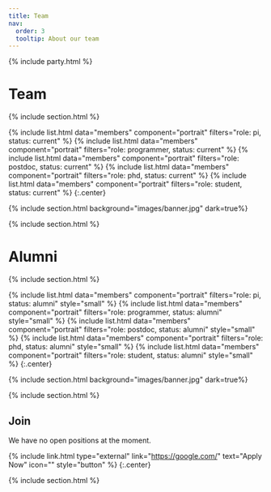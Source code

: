 ```yaml
---
title: Team
nav:
  order: 3
  tooltip: About our team
---
```

{% include party.html %}
# <i class="fas fa-users"></i>Team

{% include section.html %}

{%
  include list.html
  data="members"
  component="portrait"
  filters="role: pi, status: current"
%}
{%
  include list.html
  data="members"
  component="portrait"
  filters="role: programmer, status: current"
%}
{%
  include list.html
  data="members"
  component="portrait"
  filters="role: postdoc, status: current"
%}
{%
  include list.html
  data="members"
  component="portrait"
  filters="role: phd, status: current"
%}
{%
  include list.html
  data="members"
  component="portrait"
  filters="role: student, status: current"
%}
{:.center}

{% include section.html background="images/banner.jpg" dark=true%}


{% include section.html %}


# <i class="fas fa-users"></i>Alumni

{% include section.html %}

{%
  include list.html
  data="members"
  component="portrait"
  filters="role: pi, status: alumni"
  style="small"
%}
{%
  include list.html
  data="members"
  component="portrait"
  filters="role: programmer, status: alumni"
  style="small"
%}
{%
  include list.html
  data="members"
  component="portrait"
  filters="role: postdoc, status: alumni"
  style="small"
%}
{%
  include list.html
  data="members"
  component="portrait"
  filters="role: phd, status: alumni"
  style="small"
%}
{%
  include list.html
  data="members"
  component="portrait"
  filters="role: student, status: alumni"
  style="small"
%}
{:.center}

{% include section.html background="images/banner.jpg" dark=true%}


{% include section.html %}

## Join

We have no open positions at the moment.

{% include link.html type="external" link="https://google.com/" text="Apply Now" icon="" style="button" %}
{:.center}

{% include section.html %}

